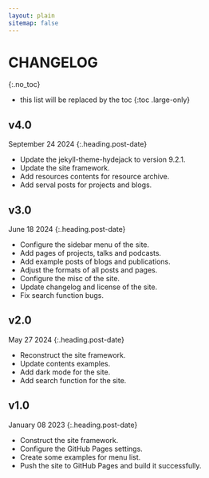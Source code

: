 ```yaml
---
layout: plain
sitemap: false
---
```


# CHANGELOG
{:.no_toc}

* this list will be replaced by the toc
{:toc .large-only}

## v4.0
September 24 2024
{:.heading.post-date}

* Update the jekyll-theme-hydejack to version 9.2.1.
* Update the site framework.
* Add resources contents for resource archive.
* Add serval posts for projects and blogs.

## v3.0
June 18 2024
{:.heading.post-date}

* Configure the sidebar menu of the site.
* Add pages of projects, talks and podcasts.
* Add example posts of blogs and publications.
* Adjust the formats of all posts and pages.
* Configure the misc of the site.
* Update changelog and license of the site.
* Fix search function bugs.

## v2.0
May 27 2024
{:.heading.post-date}

* Reconstruct the site framework.
* Update contents examples.
* Add dark mode for the site.
* Add search function for the site.

## v1.0
January 08 2023
{:.heading.post-date}

* Construct the site framework.
* Configure the GitHub Pages settings.
* Create some examples for menu list.
* Push the site to GitHub Pages and build it successfully.
